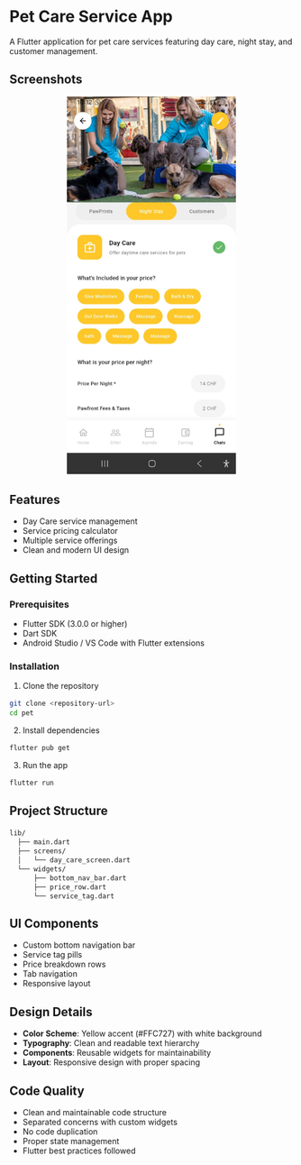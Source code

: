 # Pet Care Service App

A Flutter application for pet care services featuring day care, night stay, and customer management.

## Screenshots

<p align="center">
  <img src="screenshots/app_screenshot.jpg" alt="Day Care Screen" width="300"/>
</p>

## Features

- Day Care service management
- Service pricing calculator
- Multiple service offerings
- Clean and modern UI design

## Getting Started

### Prerequisites

- Flutter SDK (3.0.0 or higher)
- Dart SDK
- Android Studio / VS Code with Flutter extensions

### Installation

1. Clone the repository
```bash
git clone <repository-url>
cd pet
```

2. Install dependencies
```bash
flutter pub get
```

3. Run the app
```bash
flutter run
```

## Project Structure

```
lib/
  ├── main.dart
  ├── screens/
  │   └── day_care_screen.dart
  └── widgets/
      ├── bottom_nav_bar.dart
      ├── price_row.dart
      └── service_tag.dart
```

## UI Components

- Custom bottom navigation bar
- Service tag pills
- Price breakdown rows
- Tab navigation
- Responsive layout

## Design Details

- **Color Scheme**: Yellow accent (#FFC727) with white background
- **Typography**: Clean and readable text hierarchy
- **Components**: Reusable widgets for maintainability
- **Layout**: Responsive design with proper spacing

## Code Quality

- Clean and maintainable code structure
- Separated concerns with custom widgets
- No code duplication
- Proper state management
- Flutter best practices followed
